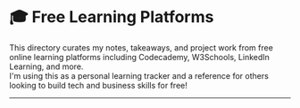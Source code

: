 # 🎓 Free Learning Platforms

This directory curates my notes, takeaways, and project work from free online learning platforms including Codecademy, W3Schools, LinkedIn Learning, and more.  
I'm using this as a personal learning tracker and a reference for others looking to build tech and business skills for free!

---
